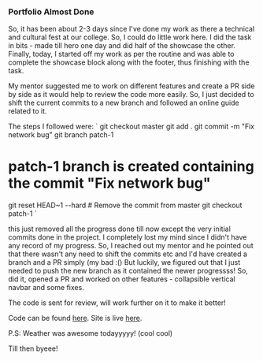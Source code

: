 ### Portfolio Almost Done

So, it has been about 2-3 days since I've done my work as there a technical and cultural fest at our college. So, I could do little work here. I did the task in bits - made till hero one day and did half of the showcase the other. Finally, today, I started off my work as per the routine and was able to complete the showcase block along with the footer, thus finishing with the task.

My mentor suggested me to work on different features and create a PR side by side as it would help to review the code more easily. So, I just decided to shift the current commits to a new branch and followed an online guide related to it.

The steps I followed were:
`
git checkout master
git add .
git commit -m "Fix network bug"
git branch patch-1
# patch-1 branch is created containing the commit "Fix network bug"
git reset HEAD~1 --hard # Remove the commit from master
git checkout patch-1
`

this just removed all the progress done till now except the very initial commits done in the project. I completely lost my mind since I didn't have any record of my progress. So, I reached out my mentor and he pointed out that there wasn't any need to shift the commits etc and I'd have created a branch and a PR simply (my bad :() But luckily, we figured out that I just needed to push the new branch as it contained the newer progressss! So, did it, opened a PR and worked on other features - collapsible vertical navbar and some fixes.

The code is sent for review, will work further on it to make it better!


Code can be found [here](https://github.com/jazzcodes/Portfolio).
Site is live [here](https://deploy-preview-2--enchanting-croissant-f9112c.netlify.app/).

P.S: Weather was awesome todayyyyy! (cool cool)

Till then byeee!
